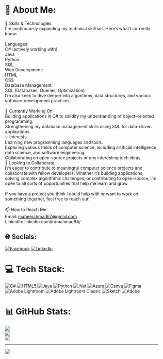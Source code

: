 # 💫 About Me:
🌟 Skills & Technologies<br>I'm continuously expanding my technical skill set. Here’s what I currently know:<br><br>Languages:<br>C# (actively working with)<br>Java<br>Python<br>SQL<br>Web Development:<br>HTML<br>CSS<br>Database Management:<br>SQL (Databases, Queries, Optimization)<br>I’m also keen to dive deeper into algorithms, data structures, and various software development practices.<br><br>🔭 Currently Working On<br>Building applications in C# to solidify my understanding of object-oriented programming.<br>Strengthening my database management skills using SQL for data-driven applications.<br>💡 Interests<br>Learning new programming languages and tools.<br>Exploring various fields of computer science, including artificial intelligence, data science, and software engineering.<br>Collaborating on open-source projects or any interesting tech ideas.<br>🤝 Looking to Collaborate<br>I’m eager to contribute to meaningful computer science projects and collaborate with fellow developers. Whether it’s building applications, solving complex algorithmic challenges, or contributing to open-source, I’m open to all sorts of opportunities that help me learn and grow.<br><br>If you have a project you think I could help with or want to work on something together, feel free to reach out!<br><br>📫 How to Reach Me<br>Email: maheerahmad67@gmail.com<br>LinkedIn: linkedin.com/in/mahmad94/


## 🌐 Socials:
[![Facebook](https://img.shields.io/badge/Facebook-%231877F2.svg?logo=Facebook&logoColor=white)](https://facebook.com/https://www.facebook.com/maheer.ahmad.121?mibextid=LQQJ4d) [![LinkedIn](https://img.shields.io/badge/LinkedIn-%230077B5.svg?logo=linkedin&logoColor=white)](https://linkedin.com/in/https://www.linkedin.com/in/Mahmad94/) 

# 💻 Tech Stack:
![C#](https://img.shields.io/badge/c%23-%23239120.svg?style=for-the-badge&logo=csharp&logoColor=white) ![HTML5](https://img.shields.io/badge/html5-%23E34F26.svg?style=for-the-badge&logo=html5&logoColor=white) ![Java](https://img.shields.io/badge/java-%23ED8B00.svg?style=for-the-badge&logo=openjdk&logoColor=white) ![Python](https://img.shields.io/badge/python-3670A0?style=for-the-badge&logo=python&logoColor=ffdd54) ![.Net](https://img.shields.io/badge/.NET-5C2D91?style=for-the-badge&logo=.net&logoColor=white) ![Azure](https://img.shields.io/badge/azure-%230072C6.svg?style=for-the-badge&logo=microsoftazure&logoColor=white) ![Canva](https://img.shields.io/badge/Canva-%2300C4CC.svg?style=for-the-badge&logo=Canva&logoColor=white) ![Figma](https://img.shields.io/badge/figma-%23F24E1E.svg?style=for-the-badge&logo=figma&logoColor=white) ![Adobe Lightroom](https://img.shields.io/badge/Adobe%20Lightroom-31A8FF.svg?style=for-the-badge&logo=Adobe%20Lightroom&logoColor=white) ![Adobe Lightroom Classic](https://img.shields.io/badge/Adobe%20Lightroom%20Classic-31A8FF.svg?style=for-the-badge&logo=Adobe%20Lightroom%20Classic&logoColor=white) ![Sketch](https://img.shields.io/badge/Sketch-FFB387?style=for-the-badge&logo=sketch&logoColor=black) ![Adobe](https://img.shields.io/badge/adobe-%23FF0000.svg?style=for-the-badge&logo=adobe&logoColor=white)
# 📊 GitHub Stats:
![](https://github-readme-stats.vercel.app/api?username=Maheer18&theme=dark&hide_border=false&include_all_commits=false&count_private=false)<br/>
![](https://github-readme-streak-stats.herokuapp.com/?user=Maheer18&theme=dark&hide_border=false)<br/>
![](https://github-readme-stats.vercel.app/api/top-langs/?username=Maheer18&theme=dark&hide_border=false&include_all_commits=false&count_private=false&layout=compact)

---
[![](https://visitcount.itsvg.in/api?id=Maheer18&icon=0&color=0)](https://visitcount.itsvg.in)

<!-- Proudly created with GPRM ( https://gprm.itsvg.in ) -->

